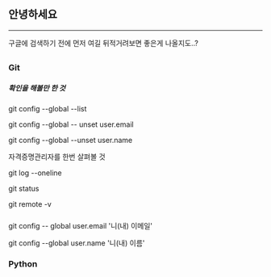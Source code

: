 ## 안녕하세요

---

구글에 검색하기 전에 먼저 여길 뒤적거려보면 좋은게 나올지도..?

##


### Git

##### 확인을 해볼만 한 것

git config --global --list

git config --global -- unset user.email

git config --global --unset user.name

자격증명관리자를 한번 살펴볼 것

git log --oneline

git status

git remote -v

#####

git config -- global user.email '니(내) 이메일'

git config --global user.name '니(내) 이름'

####

####

### Python

####